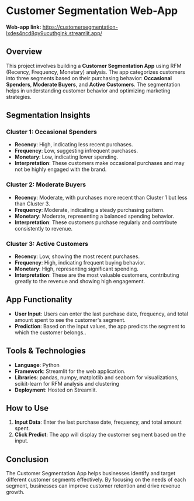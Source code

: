 # Customer Segmentation Web-App

**Web-app link:** https://customersegmentation-lxdes4ncd8qy9ucuthgjnk.streamlit.app/
## Overview
This project involves building a **Customer Segmentation App** using RFM (Recency, Frequency, Monetary) analysis. The app categorizes customers into three segments based on their purchasing behavior: **Occasional Spenders**, **Moderate Buyers**, and **Active Customers**. The segmentation helps in understanding customer behavior and optimizing marketing strategies.

## Segmentation Insights
### Cluster 1: Occasional Spenders
- **Recency**: High, indicating less recent purchases.
- **Frequency**: Low, suggesting infrequent purchases.
- **Monetary**: Low, indicating lower spending.
- **Interpretation**: These customers make occasional purchases and may not be highly engaged with the brand.

### Cluster 2: Moderate Buyers
- **Recency**: Moderate, with purchases more recent than Cluster 1 but less than Cluster 3.
- **Frequency**: Moderate, indicating a steady purchasing pattern.
- **Monetary**: Moderate, representing a balanced spending behavior.
- **Interpretation**: These customers purchase regularly and contribute consistently to revenue.

### Cluster 3: Active Customers
- **Recency**: Low, showing the most recent purchases.
- **Frequency**: High, indicating frequent buying behavior.
- **Monetary**: High, representing significant spending.
- **Interpretation**: These are the most valuable customers, contributing greatly to the revenue and showing high engagement.

## App Functionality
- **User Input**: Users can enter the last purchase date, frequency, and total amount spent to see the customer's segment.
- **Prediction**: Based on the input values, the app predicts the segment to which the customer belongs..

## Tools & Technologies
- **Language**: Python
- **Framework**: Streamlit for the web application.
- **Libraries**: pandas, numpy, matplotlib and seaborn for visualizations, scikit-learn for RFM analysis and clustering
- **Deployment**: Hosted on Streamlit.

## How to Use
1. **Input Data**: Enter the last purchase date, frequency, and total amount spent.
2. **Click Predict**: The app will display the customer segment based on the input.

## Conclusion
The Customer Segmentation App helps businesses identify and target different customer segments effectively. By focusing on the needs of each segment, businesses can improve customer retention and drive revenue growth.
